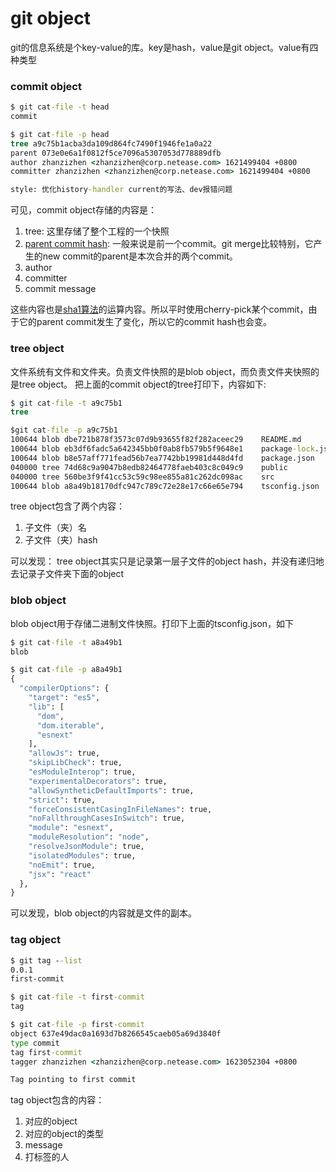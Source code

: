 # git object
git的信息系统是个key-value的库。key是hash，value是git object。value有四种类型

### commit object

```cmd
$ git cat-file -t head
commit

$ git cat-file -p head
tree a9c75b1acba3da109d864fc7490f1946fe1a0a22
parent 073e0e6a1f0812f5ce7096a5307053d778889dfb
author zhanzizhen <zhanzizhen@corp.netease.com> 1621499404 +0800
committer zhanzizhen <zhanzizhen@corp.netease.com> 1621499404 +0800

style: 优化history-handler current的写法、dev报错问题
```

可见，commit object存储的内容是：
1. tree: 这里存储了整个工程的一个快照
2. [parent commit hash](https://stackoverflow.com/a/38239664/12403890): 一般来说是前一个commit。git merge比较特别，它产生的new commit的parent是本次合并的两个commit。
3.  author
4.  committer
5.  commit message

这些内容也是[sha1算法](https://gist.github.com/masak/2415865)的运算内容。所以平时使用cherry-pick某个commit，由于它的parent commit发生了变化，所以它的commit hash也会变。


### tree object
文件系统有文件和文件夹。负责文件快照的是blob object，而负责文件夹快照的是tree object。
把上面的commit object的tree打印下，内容如下:

 ```cmd
$ git cat-file -t a9c75b1
tree

$git cat-file -p a9c75b1
100644 blob dbe721b878f3573c07d9b93655f82f282aceec29    README.md
100644 blob eb3df6fadc5a642345bb0f0ab8fb579b5f9648e1    package-lock.json
100644 blob b8e57aff771fead56b7ea7742bb19981d448d4fd    package.json
040000 tree 74d68c9a9047b8edb82464778faeb403c8c049c9    public
040000 tree 560be3f9f41cc53c59c98ee855a81c262dc098ac    src
100644 blob a8a49b18170dfc947c789c72e28e17c66e65e794    tsconfig.json
```

tree object包含了两个内容：
1. 子文件（夹）名
2. 子文件（夹）hash

可以发现：
tree object其实只是记录第一层子文件的object hash，并没有递归地去记录子文件夹下面的object

### blob object
blob object用于存储二进制文件快照。打印下上面的tsconfig.json，如下
```cmd
$ git cat-file -t a8a49b1
blob

$ git cat-file -p a8a49b1
{
  "compilerOptions": {
    "target": "es5",
    "lib": [
      "dom",
      "dom.iterable",
      "esnext"
    ],
    "allowJs": true,
    "skipLibCheck": true,
    "esModuleInterop": true,
    "experimentalDecorators": true,
    "allowSyntheticDefaultImports": true,
    "strict": true,
    "forceConsistentCasingInFileNames": true,
    "noFallthroughCasesInSwitch": true,
    "module": "esnext",
    "moduleResolution": "node",
    "resolveJsonModule": true,
    "isolatedModules": true,
    "noEmit": true,
    "jsx": "react"
  },
}
```

可以发现，blob object的内容就是文件的副本。

### tag object
```cmd
$ git tag --list
0.0.1
first-commit

$ git cat-file -t first-commit
tag

$ git cat-file -p first-commit
object 637e49dac0a1693d7b8266545caeb05a69d3840f
type commit
tag first-commit
tagger zhanzizhen <zhanzizhen@corp.netease.com> 1623052304 +0800

Tag pointing to first commit
```

tag object包含的内容：
1. 对应的object
2. 对应的object的类型
3. message
4. 打标签的人